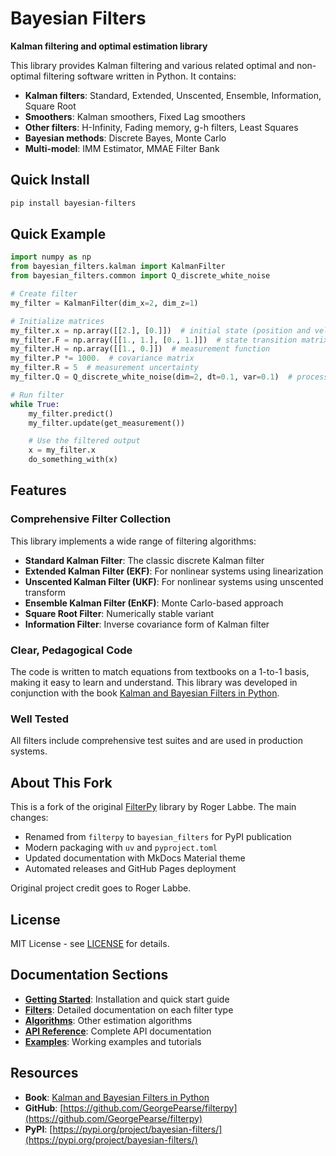 # Bayesian Filters

**Kalman filtering and optimal estimation library**

This library provides Kalman filtering and various related optimal and non-optimal filtering software written in Python. It contains:

- **Kalman filters**: Standard, Extended, Unscented, Ensemble, Information, Square Root
- **Smoothers**: Kalman smoothers, Fixed Lag smoothers
- **Other filters**: H-Infinity, Fading memory, g-h filters, Least Squares
- **Bayesian methods**: Discrete Bayes, Monte Carlo
- **Multi-model**: IMM Estimator, MMAE Filter Bank

## Quick Install

```bash
pip install bayesian-filters
```

## Quick Example

```python
import numpy as np
from bayesian_filters.kalman import KalmanFilter
from bayesian_filters.common import Q_discrete_white_noise

# Create filter
my_filter = KalmanFilter(dim_x=2, dim_z=1)

# Initialize matrices
my_filter.x = np.array([[2.], [0.]])  # initial state (position and velocity)
my_filter.F = np.array([[1., 1.], [0., 1.]])  # state transition matrix
my_filter.H = np.array([[1., 0.]])  # measurement function
my_filter.P *= 1000.  # covariance matrix
my_filter.R = 5  # measurement uncertainty
my_filter.Q = Q_discrete_white_noise(dim=2, dt=0.1, var=0.1)  # process uncertainty

# Run filter
while True:
    my_filter.predict()
    my_filter.update(get_measurement())

    # Use the filtered output
    x = my_filter.x
    do_something_with(x)
```

## Features

### Comprehensive Filter Collection

This library implements a wide range of filtering algorithms:

- **Standard Kalman Filter**: The classic discrete Kalman filter
- **Extended Kalman Filter (EKF)**: For nonlinear systems using linearization
- **Unscented Kalman Filter (UKF)**: For nonlinear systems using unscented transform
- **Ensemble Kalman Filter (EnKF)**: Monte Carlo-based approach
- **Square Root Filter**: Numerically stable variant
- **Information Filter**: Inverse covariance form of Kalman filter

### Clear, Pedagogical Code

The code is written to match equations from textbooks on a 1-to-1 basis, making it easy to learn and understand. This library was developed in conjunction with the book [Kalman and Bayesian Filters in Python](https://github.com/rlabbe/Kalman-and-Bayesian-Filters-in-Python/).

### Well Tested

All filters include comprehensive test suites and are used in production systems.

## About This Fork

This is a fork of the original [FilterPy](https://github.com/rlabbe/filterpy) library by Roger Labbe. The main changes:

- Renamed from `filterpy` to `bayesian_filters` for PyPI publication
- Modern packaging with `uv` and `pyproject.toml`
- Updated documentation with MkDocs Material theme
- Automated releases and GitHub Pages deployment

Original project credit goes to Roger Labbe.

## License

MIT License - see [LICENSE](https://github.com/GeorgePearse/filterpy/blob/master/LICENSE) for details.

## Documentation Sections

- **[Getting Started](getting-started/installation.md)**: Installation and quick start guide
- **[Filters](filters/kalman-filter.md)**: Detailed documentation on each filter type
- **[Algorithms](algorithms/gh-filter.md)**: Other estimation algorithms
- **[API Reference](api/kalman.md)**: Complete API documentation
- **[Examples](examples.md)**: Working examples and tutorials

## Resources

- **Book**: [Kalman and Bayesian Filters in Python](https://github.com/rlabbe/Kalman-and-Bayesian-Filters-in-Python/)
- **GitHub**: [https://github.com/GeorgePearse/filterpy](https://github.com/GeorgePearse/filterpy)
- **PyPI**: [https://pypi.org/project/bayesian-filters/](https://pypi.org/project/bayesian-filters/)
